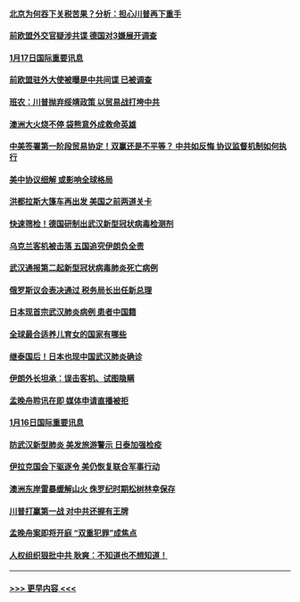 #### [北京为何吞下关税苦果？分析：担心川普再下重手](../pages/prog202/a102754783.md?t=01172201) 
#### [前欧盟外交官疑涉共谍 德国对3嫌展开调查](../pages/prog202/a102754805.md?t=01172201) 
#### [1月17日国际重要讯息](../pages/prog202/a102754803.md?t=01172201) 
#### [前欧盟驻外大使被曝是中共间谍 已被调查](../pages/prog202/a102754719.md?t=01172201) 
#### [班农：川普抛弃绥靖政策 以贸易战打垮中共](../pages/prog202/a102754679.md?t=01172201) 
#### [澳洲大火烧不停 袋熊意外成救命英雄](../pages/prog202/a102754614.md?t=01172201) 
#### [中美签署第一阶段贸易协定！双赢还是不平等？ 中共如反悔 协议监督机制如何执行](../pages/prog202/a102754464.md?t=01172201) 
#### [美中协议细解 或影响全球格局](../pages/prog202/a102754450.md?t=01172201) 
#### [洪都拉斯大篷车再出发 美国之前两道关卡](../pages/prog202/a102754430.md?t=01172201) 
#### [快速筛检！德国研制出武汉新型冠状病毒检测剂](../pages/prog202/a102754330.md?t=01172201) 
#### [乌克兰客机被击落 五国追究伊朗负全责](../pages/prog202/a102754374.md?t=01172201) 
#### [武汉通报第二起新型冠状病毒肺炎死亡病例](../pages/prog202/a102754298.md?t=01172201) 
#### [俄罗斯议会表决通过 税务局长出任新总理](../pages/prog202/a102754288.md?t=01172201) 
#### [日本现首宗武汉肺炎病例 患者中国籍](../pages/prog202/a102754250.md?t=01172201) 
#### [全球最合适养儿育女的国家有哪些](../pages/prog202/a102754198.md?t=01172201) 
#### [继泰国后！日本也现中国武汉肺炎确诊](../pages/prog202/a102754064.md?t=01172201) 
#### [伊朗外长坦承：误击客机、试图隐瞒](../pages/prog202/a102754062.md?t=01172201) 
#### [孟晚舟聆讯在即 媒体申请直播被拒](../pages/prog202/a102754058.md?t=01172201) 
#### [1月16日国际重要讯息](../pages/prog202/a102754054.md?t=01172201) 
#### [防武汉新型肺炎 美发旅游警示 日泰加强检疫](../pages/prog202/a102753986.md?t=01172201) 
#### [伊拉克国会下驱逐令 美仍恢复联合军事行动](../pages/prog202/a102753975.md?t=01172201) 
#### [澳洲东岸雷暴缓解山火 侏罗纪时期松树林幸保存](../pages/prog202/a102753943.md?t=01172201) 
#### [川普打赢第一战 对中共还握有王牌](../pages/prog202/a102753874.md?t=01172201) 
#### [孟晚舟案即将开庭 “双重犯罪”成焦点](../pages/prog202/a102753891.md?t=01172201) 
#### [人权组织狠批中共 耿爽：不知道也不想知道！](../pages/prog202/a102753872.md?t=01172201) 

----
#### [ >>> 更早内容 <<< ](../indexes/prog202-earlier.md)
